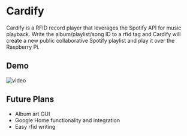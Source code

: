 # Cardify
Cardify is a RFID record player that leverages the Spotify API for music playback. Write the album/playlist/song ID to a rfid tag and Cardify will create a new public collaborative Spotify playlist and play it over the Raspberry Pi.

## Demo
![video](https://photos.app.goo.gl/PnaPYmraJvjT34P78)

## Future Plans
 - Album art GUI
 - Google Home functionality and integration
 - Easy rfid writing
